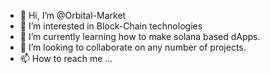 - 👋 Hi, I’m @Orbital-Market
- 👀 I’m interested in Block-Chain technologies
- 🌱 I’m currently learning how to make solana based dApps.
- 💞️ I’m looking to collaborate on any number of projects.
- 📫 How to reach me ...

<!---
Orbital-Market/Orbital-Market is a ✨ special ✨ repository because its `README.md` (this file) appears on your GitHub profile.
You can click the Preview link to take a look at your changes.
--->
